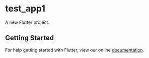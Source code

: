 # test_app1

A new Flutter project.

## Getting Started

For help getting started with Flutter, view our online
[documentation](https://flutter.io/).
